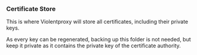 ### Certificate Store

This is where Violentproxy will store all certificates, including their private keys. 

As every key can be regenerated, backing up this folder is not needed, but keep it private 
as it contains the private key of the certificate authority. 
